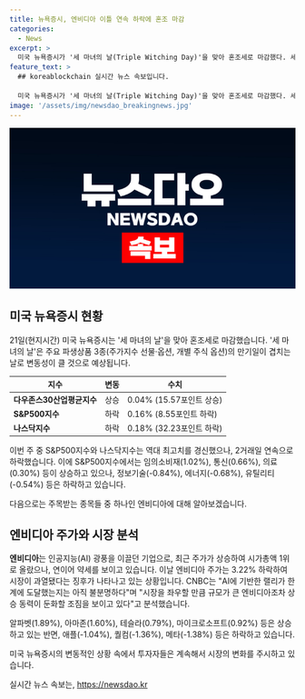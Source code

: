 ```yaml
---
title: 뉴욕증시, 엔비디아 이틀 연속 하락에 혼조 마감
categories:
  - News
excerpt: >
  미국 뉴욕증시가 '세 마녀의 날(Triple Witching Day)'을 맞아 혼조세로 마감했다. 세 마녀의 날은 파생상품 3종의 만기일이 겹치는 날로, 변동성이 클 것으로 예견된다. 다우존스30산업평균지수는 0.04% 오른 3만9150.33에 거래를 마감했고, S&P500지수는 0.16% 밀리고, 나스닥지수는 0.18% 내렸다. 이번 주 주요 지수들은 역대 최고치를 기록했으나, 2거래일 연속 마이너스를 기록했다. 정보기술 업종의 하락과 AI 기업 엔비디아의 하락으로 시장의 흐름이 관심을 끌었다.
feature_text: >
  ## koreablockchain 실시간 뉴스 속보입니다.

  미국 뉴욕증시가 '세 마녀의 날(Triple Witching Day)'을 맞아 혼조세로 마감했다. 세 마녀의 날은 파생상품 3종의 만기일이 겹치는 날로, 변동성이 클 것으로 예견된다. 다우존스30산업평균지수는 0.04% 오른 3만9150.33에 거래를 마감했고, S&P500지수는 0.16% 밀리고, 나스닥지수는 0.18% 내렸다. 이번 주 주요 지수들은 역대 최고치를 기록했으나, 2거래일 연속 마이너스를 기록했다. 정보기술 업종의 하락과 AI 기업 엔비디아의 하락으로 시장의 흐름이 관심을 끌었다.
image: '/assets/img/newsdao_breakingnews.jpg'
---
```


<p><img src="/assets/img/newsdao_breakingnews.jpg" alt="koreablockchain 속보" /></p>

<h2 data-ke-size="size26">미국 뉴욕증시 현황</h2>

<p data-ke-size="size16">21일(현지시간) 미국 뉴욕증시는 '세 마녀의 날'을 맞아 혼조세로 마감했습니다. '세 마녀의 날'은 주요 파생상품 3종(주가지수 선물·옵션, 개별 주식 옵션)의 만기일이 겹치는 날로 변동성이 클 것으로 예상됩니다.</p>

<table>
<thead>
<tr>
<th>지수</th>
<th>변동</th>
<th>수치</th>
</tr>
</thead>
<tbody>
<tr>
<td><b>다우존스30산업평균지수</b></td>
<td>상승</td>
<td>0.04% (15.57포인트 상승)</td>
</tr>
<tr>
<td><b>S&P500지수</b></td>
<td>하락</td>
<td>0.16% (8.55포인트 하락)</td>
</tr>
<tr>
<td><b>나스닥지수</b></td>
<td>하락</td>
<td>0.18% (32.23포인트 하락)</td>
</tr>
</tbody>
</table>

<p data-ke-size="size16">이번 주 중 S&P500지수와 나스닥지수는 역대 최고치를 경신했으나, 2거래일 연속으로 하락했습니다. 이에 S&P500지수에서는 임의소비재(1.02%), 통신(0.66%), 의료(0.30%) 등이 상승하고 있으나, 정보기술(-0.84%), 에너지(-0.68%), 유틸리티(-0.54%) 등은 하락하고 있습니다.</p>

<p data-ke-size="size16">다음으로는 주목받는 종목들 중 하나인 엔비디아에 대해 알아보겠습니다.</p>

<h2 data-ke-size="size26">엔비디아 주가와 시장 분석</h2>

<p data-ke-size="size16"><b>엔비디아</b>는 인공지능(AI) 광풍을 이끌던 기업으로, 최근 주가가 상승하여 시가총액 1위로 올랐으나, 연이어 약세를 보이고 있습니다. 이날 엔비디아 주가는 3.22% 하락하여 시장이 과열됐다는 징후가 나타나고 있는 상황입니다. CNBC는 "AI에 기반한 랠리가 한계에 도달했는지는 아직 불분명하다"며 "시장을 좌우할 만큼 규모가 큰 엔비디아조차 상승 동력이 둔화할 조짐을 보이고 있다"고 분석했습니다.</p>

<p data-ke-size="size16">알파벳(1.89%), 아마존(1.60%), 테슬라(0.79%), 마이크로소프트(0.92%) 등은 상승하고 있는 반면, 애플(-1.04%), 퀄컴(-1.36%), 메타(-1.38%) 등은 하락하고 있습니다.</p>

<p data-ke-size="size16">미국 뉴욕증시의 변동적인 상황 속에서 투자자들은 계속해서 시장의 변화를 주시하고 있습니다.</p>
실시간 뉴스 속보는, <a href="https://newsdao.kr" rel="dofollow">https://newsdao.kr</a>


